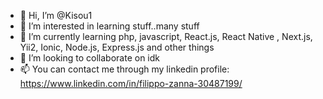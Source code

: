 - 👋 Hi, I’m @Kisou1
- 👀 I’m interested in learning stuff..many stuff 
- 🌱 I’m currently learning php, javascript, React.js, React Native , Next.js, Yii2, Ionic, Node.js, Express.js and other things
- 💞️ I’m looking to collaborate on idk
- 📫 You can contact me through my linkedin profile: https://www.linkedin.com/in/filippo-zanna-30487199/

<!---
Kisou1/Kisou1 is a ✨ special ✨ repository because its `README.md` (this file) appears on your GitHub profile.
You can click the Preview link to take a look at your changes.
--->

